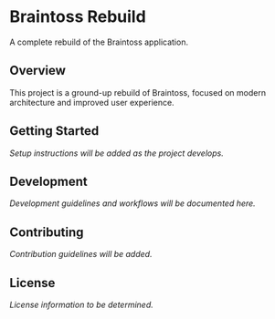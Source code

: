 # Braintoss Rebuild

A complete rebuild of the Braintoss application.

## Overview

This project is a ground-up rebuild of Braintoss, focused on modern architecture and improved user experience.

## Getting Started

*Setup instructions will be added as the project develops.*

## Development

*Development guidelines and workflows will be documented here.*

## Contributing

*Contribution guidelines will be added.*

## License

*License information to be determined.*